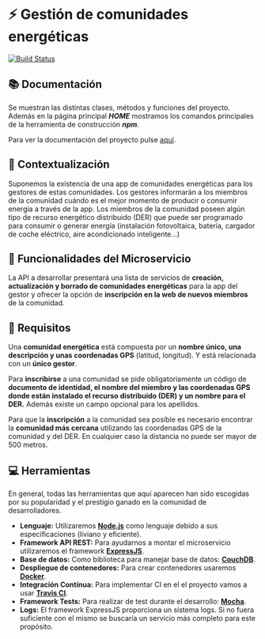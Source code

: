 # :zap: Gestión de comunidades energéticas

[![Build Status](https://travis-ci.org/JJavier98/IV-Project.svg?branch=master)](https://travis-ci.org/JJavier98/IV-Project)

## :books: Documentación
Se muestran las distintas clases, métodos y funciones del proyecto. Además en la página principal ___HOME___ mostramos los comandos principales de la herramienta de construcción ***npm***.

Para ver la documentación del proyecto pulse [aquí](https://jjavier98.github.io/IV-Project/).

## :page_facing_up: Contextualización
Suponemos la existencia de una app de comunidades energéticas para los gestores de estas comunidades. Los gestores informarán a los miembros de la comunidad cuándo es el mejor momento de producir o consumir energía a través de la app. Los miembros de la comunidad poseen algún tipo de recurso energético distribuido (DER) que puede ser programado para consumir o generar energía (instalación fotovoltaica, batería, cargador de coche eléctrico, aire acondicionado inteligente...)

## :pencil: Funcionalidades del Microservicio
La API a desarrollar presentará una lista de servicios de **creación, actualización y borrado de comunidades energéticas** para la app del gestor y ofrecer la opción de **inscripción en la web de nuevos miembros** de la comunidad.

## :notebook_with_decorative_cover: Requisitos
Una **comunidad energética** está compuesta por un **nombre único, una descripción y unas coordenadas GPS** (latitud, longitud). Y está relacionada con un **único gestor**.

Para **inscribirse** a una comunidad se pide obligatoriamente un código de **documento de identidad, el nombre del miembro y las coordenadas GPS donde están instalado el recurso distribuido (DER) y un nombre para el DER.** Además existe un campo opcional para los apellidos.

Para que la **inscripción** a la comunidad sea posible es necesario encontrar la **comunidad más cercana** utilizando las coordenadas GPS de la comunidad y del DER. En cualquier caso la distancia no puede ser mayor de 500 metros.

## :computer: Herramientas

En general, todas las herramientas que aquí aparecen han sido escogidas por su popularidad y el prestigio ganado en la comunidad de desarrolladores.

- **Lenguaje:** Utilizaremos [**Node.js**](https://nodejs.org/es/) como lenguaje debido a sus especificaciones (liviano y eficiente).
- **Framework API REST:** Para ayudarnos a montar el microservicio utilizaremos el framework [**ExpressJS**](https://expressjs.com/es/).
- **Base de datos:** Como biblioteca para manejar base de datos: [**CouchDB**](https://couchdb.apache.org/).
- **Despliegue de contenedores:** Para crear contenedores usaremos [**Docker**](https://www.docker.com/).
- **Integración Contínua:** Para implementar CI en el el proyecto vamos a usar [**Travis CI**](https://travis-ci.org/).
- **Framework Tests:** Para realizar de test durante el desarrollo: [**Mocha**](https://mochajs.org/).
- **Logs:** El framework ExpressJS proporciona un sistema logs. Si no fuera suficiente con el mismo se buscaría un servicio más completo para este propósito.